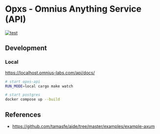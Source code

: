 # Opxs - Omnius Anything Service (API)
[![test](https://github.com/omnius-labs/opxs-api/actions/workflows/test.yml/badge.svg?branch=main)](https://github.com/omnius-labs/opxs-api/actions/workflows/test.yml)

## Development

### Local

https://localhost.omnius-labs.com/api/docs/

```sh
# start opxs-api
RUN_MODE=local cargo make watch
```

```sh
# start postgres
docker compose up --build
```

## References
- https://github.com/tamasfe/aide/tree/master/examples/example-axum
